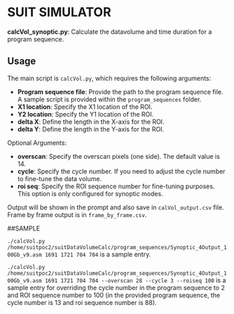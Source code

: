 # SUIT SIMULATOR

**calcVol_synoptic.py**: Calculate the datavolume and time duration for a program sequence.

## Usage

The main script is `calcVol.py`, which requires the following arguments:

- **Program sequence file**: Provide the path to the program sequence file. A sample script is provided within the `program_sequences` folder.
- **X1 location**: Specify the X1 location of the ROI.
- **Y2 location**: Specify the Y1 location of the ROI.
- **delta X**: Define the length in the X-axis for the ROI.
- **delta Y**: Define the length in the Y-axis for the ROI.

Optional Arguments:

- **overscan**: Specify the overscan pixels (one side). The default value is 14.
- **cycle**: Specify the cycle number. If you need to adjust the cycle number to fine-tune the data volume.
- **roi seq**: Specify the ROI sequence number for fine-tuning purposes. This option is only configured for synoptic modes.

Output will be shown in the prompt and also save in `calVol_output.csv` file. Frame by frame output is in `frame_by_frame.csv`.

##SAMPLE 

 ` ./calcVol.py /home/suitpoc2/suitDataVolumeCalc/program_sequences/Synoptic_4Output_100Gb_v9.asm 1691 1721 704 704 ` is a sample entry.  

 ` ./calcVol.py /home/suitpoc2/suitDataVolumeCalc/program_sequences/Synoptic_4Output_100Gb_v9.asm 1691 1721 704 704 --overscan 28 --cycle 3 --roiseq 100 ` is a sample entry for overriding the cycle number in the program sequence to 2 and ROI sequence number to 100 (in the provided program sequence, the cycle number is 13 and roi sequence number is 88).
